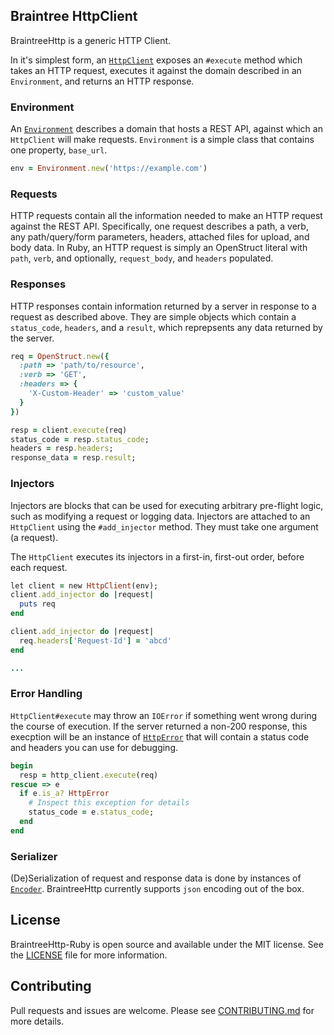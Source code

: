 ## Braintree HttpClient

BraintreeHttp is a generic HTTP Client.

In it's simplest form, an [`HttpClient`](./lib/braintreehttp/http_client.rb) exposes an `#execute` method which takes an HTTP request, executes it against the domain described in an `Environment`, and returns an HTTP response.

### Environment

An [`Environment`](./lib/braintreehttp/environment.rb) describes a domain that hosts a REST API, against which an `HttpClient` will make requests. `Environment` is a simple class that contains one property, `base_url`.

```ruby
env = Environment.new('https://example.com')
```

### Requests

HTTP requests contain all the information needed to make an HTTP request against the REST API. Specifically, one request describes a path, a verb, any path/query/form parameters, headers, attached files for upload, and body data. In Ruby, an HTTP request is simply an OpenStruct literal with `path`, `verb`, and optionally, `request_body`, and `headers` populated.

### Responses

HTTP responses contain information returned by a server in response to a request as described above. They are simple objects which contain a `status_code`, `headers`, and a `result`, which reprepsents any data returned by the server.

```ruby
req = OpenStruct.new({
  :path => 'path/to/resource',
  :verb => 'GET',
  :headers => {
    'X-Custom-Header' => 'custom_value'
  }
})

resp = client.execute(req)
status_code = resp.status_code;
headers = resp.headers;
response_data = resp.result;
```

### Injectors

Injectors are blocks that can be used for executing arbitrary pre-flight logic, such as modifying a request or logging data. Injectors are attached to an `HttpClient` using the `#add_injector` method. They must take one argument (a request).

The `HttpClient` executes its injectors in a first-in, first-out order, before each request.

```ruby
let client = new HttpClient(env);
client.add_injector do |request|
  puts req
end

client.add_injector do |request|
  req.headers['Request-Id'] = 'abcd'
end

...
```

### Error Handling

`HttpClient#execute` may throw an `IOError` if something went wrong during the course of execution. If the server returned a non-200 response, this execption will be an instance of [`HttpError`](./lib/braintreehttp/errors.rb) that will contain a status code and headers you can use for debugging.

```ruby
begin
  resp = http_client.execute(req)
rescue => e
  if e.is_a? HttpError
    # Inspect this exception for details
    status_code = e.status_code;
  end
end
```

### Serializer
(De)Serialization of request and response data is done by instances of [`Encoder`](./lib/braintreehttp/encoder.rb). BraintreeHttp currently supports `json` encoding out of the box.

## License
BraintreeHttp-Ruby is open source and available under the MIT license. See the [LICENSE](./LICENSE) file for more information.

## Contributing
Pull requests and issues are welcome. Please see [CONTRIBUTING.md](./CONTRIBUTING.md) for more details.
